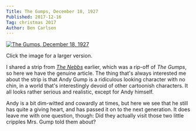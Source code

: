 ```yaml
---
Title: The Gumps, December 18, 1927
Published: 2017-12-16
Tag: christmas 2017
Author: Ben Carlsen
---
```


[![The Gumps, December 18, 1927](http://blog.arkholt.com/media/decstrips2017/16-Gumps_271218.png)](http://blog.arkholt.com/media/decstrips2017/16-Gumps_271218.png)

Click the image for a larger version.

I shared a strip from *[The Nebbs](http://blog.arkholt.com/the-nebbs-1)* earlier, which was a rip-off of *The Gumps*, so here we have the genuine article. The thing that's always interested me about the strip is that Andy Gump is a ridiculous looking character with no chin, in a world that's interestingly devoid of other cartoonish characters. It all looks rather serious and realistic, except for Andy himself.

Andy is a bit dim-witted and cowardly at times, but here we see that he still has quite a giving heart, and has passed it on to the next generation. It does leave me with one question, though: Did they actually visit those two little cripples Mrs. Gump told them about?
